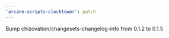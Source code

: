 ```yaml
---
'arcane-scripts-clocktower': patch
---
```


Bump chizovation/changesets-changelog-info from 0.1.2 to 0.1.5

